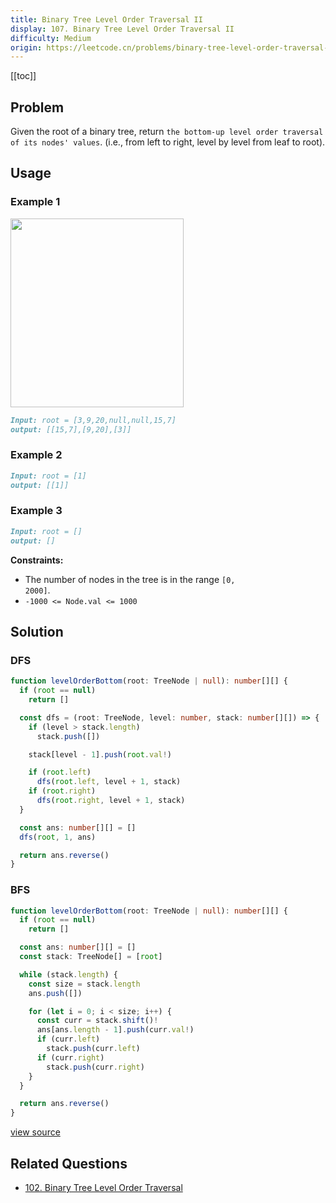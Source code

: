 ```yaml
---
title: Binary Tree Level Order Traversal II
display: 107. Binary Tree Level Order Traversal II
difficulty: Medium
origin: https://leetcode.cn/problems/binary-tree-level-order-traversal-ii
---
```


[[toc]]

## Problem

Given the root of a binary tree, return `the bottom-up level order traversal of its nodes' values`. (i.e., from left to right, level by level from leaf to root).

## Usage

### Example 1

<img alt="" src="https://assets.leetcode.com/uploads/2021/02/19/tree1.jpg" style="width: 277px; height: 302px;" />

```md
Input: root = [3,9,20,null,null,15,7]
output: [[15,7],[9,20],[3]]
```

### Example 2

```md
Input: root = [1]
output: [[1]]
```

### Example 3

```md
Input: root = []
output: []
```

**Constraints:**

- The number of nodes in the tree is in the range <code>[0, 2000]</code>.
- <code>-1000 &lt;= Node.val &lt;= 1000</code>

## Solution

### DFS

```ts
function levelOrderBottom(root: TreeNode | null): number[][] {
  if (root == null)
    return []

  const dfs = (root: TreeNode, level: number, stack: number[][]) => {
    if (level > stack.length)
      stack.push([])

    stack[level - 1].push(root.val!)

    if (root.left)
      dfs(root.left, level + 1, stack)
    if (root.right)
      dfs(root.right, level + 1, stack)
  }

  const ans: number[][] = []
  dfs(root, 1, ans)

  return ans.reverse()
}
```

### BFS

```ts
function levelOrderBottom(root: TreeNode | null): number[][] {
  if (root == null)
    return []

  const ans: number[][] = []
  const stack: TreeNode[] = [root]

  while (stack.length) {
    const size = stack.length
    ans.push([])

    for (let i = 0; i < size; i++) {
      const curr = stack.shift()!
      ans[ans.length - 1].push(curr.val!)
      if (curr.left)
        stack.push(curr.left)
      if (curr.right)
        stack.push(curr.right)
    }
  }

  return ans.reverse()
}
```

[view source](https://leetcode.cn/problems/binary-tree-level-order-traversal-ii)

## Related Questions

- [102. Binary Tree Level Order Traversal](/structures/tree/102)
